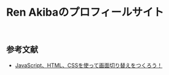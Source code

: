 # Ren Akibaのプロフィールサイト
<br>

## 参考文献
- [JavaScript、HTML、CSSを使って画面切り替えをつくろう！](https://qiita.com/Gakusyu/items/0aa06abb12d3fb3d53a6#%E3%81%AF%E3%81%98%E3%82%81%E3%81%AB)
